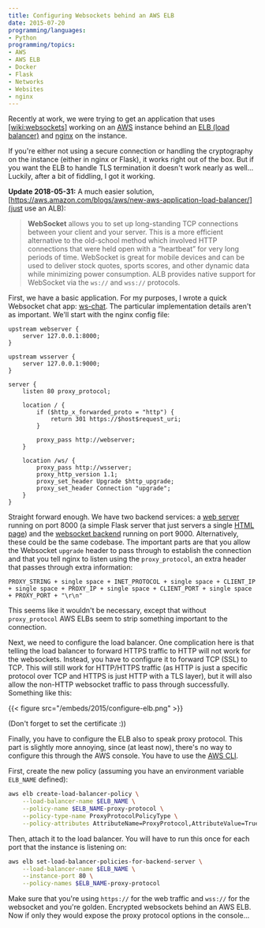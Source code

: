 ```yaml
---
title: Configuring Websockets behind an AWS ELB
date: 2015-07-20
programming/languages:
- Python
programming/topics:
- AWS
- AWS ELB
- Docker
- Flask
- Networks
- Websites
- nginx
---
```

Recently at work, we were trying to get an application that uses [[wiki:websockets]]() working on an <a href="https://aws.amazon.com/">AWS</a> instance behind an <a href="https://aws.amazon.com/elasticloadbalancing/">ELB (load balancer)</a> and <a href="http://nginx.org/">nginx</a> on the instance.

If you're either not using a secure connection or handling the cryptography on the instance (either in nginx or Flask), it works right out of the box. But if you want the ELB to handle TLS termination it doesn't work nearly as well... Luckily, after a bit of fiddling, I got it working.

**Update 2018-05-31:** A much easier solution, [https://aws.amazon.com/blogs/aws/new-aws-application-load-balancer/](just use an ALB):

> **WebSocket** allows you to set up long-standing TCP connections between your client and your server. This is a more efficient alternative to the old-school method which involved HTTP connections that were held open with a “heartbeat” for very long periods of time. WebSocket is great for mobile devices and can be used to deliver stock quotes, sports scores, and other dynamic data while minimizing power consumption. ALB provides native support for WebSocket via the `ws://` and `wss://` protocols.

<!--more-->

First, we have a basic application. For my purposes, I wrote a quick Websocket chat app: <a href="https://github.com/jpverkamp/ws-chat">ws-chat</a>. The particular implementation details aren't as important. We'll start with the nginx config file:

```nginx
upstream webserver {
    server 127.0.0.1:8000;
}

upstream wsserver {
    server 127.0.0.1:9000;
}

server {
    listen 80 proxy_protocol;

    location / {
        if ($http_x_forwarded_proto = "http") {
            return 301 https://$host$request_uri;
        }

        proxy_pass http://webserver;
    }

    location /ws/ {
        proxy_pass http://wsserver;
        proxy_http_version 1.1;
        proxy_set_header Upgrade $http_upgrade;
        proxy_set_header Connection "upgrade";
    }
}
```

Straight forward enough. We have two backend services: a <a href="https://github.com/jpverkamp/ws-chat/blob/master/app/web-server.py">web server</a> running on port 8000 (a simple Flask server that just servers a single <a href="https://github.com/jpverkamp/ws-chat/blob/master/app/templates/index.html">HTML page</a>) and the <a href="https://github.com/jpverkamp/ws-chat/blob/master/app/ws-server.py">websocket backend</a> running on port 9000. Alternatively, these could be the same codebase. The important parts are that you allow the Websocket `upgrade` header to pass through to establish the connection and that you tell nginx to listen using the `proxy_protocol`, an extra header that passes through extra information:

```text
PROXY_STRING + single space + INET_PROTOCOL + single space + CLIENT_IP + single space + PROXY_IP + single space + CLIENT_PORT + single space + PROXY_PORT + "\r\n"
```

This seems like it wouldn't be necessary, except that without `proxy_protocol` AWS ELBs seem to strip something important to the connection.

Next, we need to configure the load balancer. One complication here is that telling the load balancer to forward HTTPS traffic to HTTP will not work for the websockets. Instead, you have to configure it to forward TCP (SSL) to TCP. This will still work for HTTP/HTTPS traffic (as HTTP is just a specific protocol over TCP and HTTPS is just HTTP with a TLS layer), but it will also allow the non-HTTP websocket traffic to pass through successfully. Something like this:

{{< figure src="/embeds/2015/configure-elb.png" >}}

(Don't forget to set the certificate :))

Finally, you have to configure the ELB also to speak proxy protocol. This part is slightly more annoying, since (at least now), there's no way to configure this through the AWS console. You have to use the <a href="https://aws.amazon.com/cli/">AWS CLI</a>.

First, create the new policy (assuming you have an environment variable `ELB_NAME` defined):

```bash
aws elb create-load-balancer-policy \
    --load-balancer-name $ELB_NAME \
    --policy-name $ELB_NAME-proxy-protocol \
    --policy-type-name ProxyProtocolPolicyType \
    --policy-attributes AttributeName=ProxyProtocol,AttributeValue=True
```

Then, attach it to the load balancer. You will have to run this once for each port that the instance is listening on:

```bash
aws elb set-load-balancer-policies-for-backend-server \
    --load-balancer-name $ELB_NAME \
    --instance-port 80 \
    --policy-names $ELB_NAME-proxy-protocol
```

Make sure that you're using `https://` for the web traffic and `wss://` for the websocket and you're golden. Encrypted websockets behind an AWS ELB. Now if only they would expose the proxy protocol options in the console...
